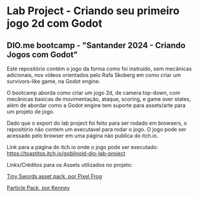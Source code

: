 # Lab Project - Criando seu primeiro jogo 2d com Godot
## DIO.me bootcamp - "Santander 2024 - Criando Jogos com Godot"

Este repositório contém o jogo da forma como foi instruído, sem mecânicas adicionais, nos vídeos orientados pelo Rafa Skoberg em como criar um survivors-like game, na Godot engine.

O bootcamp aborda como criar um jogo 2d, de camera top-down, com mecânicas basicas de movimentação, ataque, scoring, e game over states, além de abordar como a Godot engine tem suporte para assets/arte para um projeto de jogo.

Dado que o export do lab project foi feito para ser rodado em browsers, o repositório não contem um executavel para rodar o jogo. O jogo pode ser acessado pelo browser em uma página não publica do itch.io.

Link para a página do itch.io onde o jogo pode ser executado: https://toastitos.itch.io/goblinoid-dio-lab-project

Links/Créditos para os Assets utilizados no projeto:

[Tiny Swords asset pack, por Pixel Frog](https://pixelfrog-assets.itch.io/tiny-swords)

[Particle Pack, por Kenney](https://kenney.nl/assets/particle-pack)

